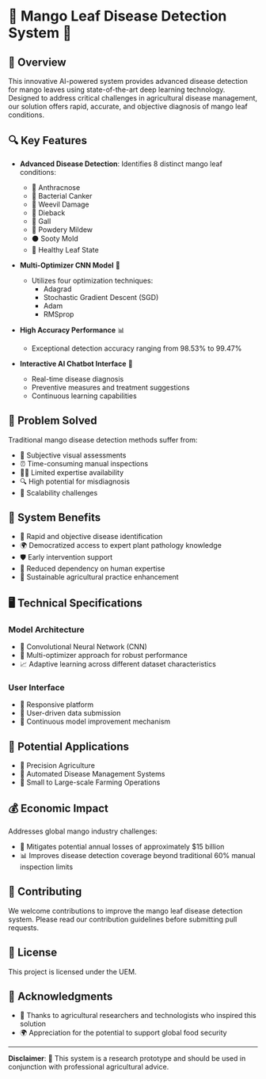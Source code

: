 # 🌿 Mango Leaf Disease Detection System 🥭

## 🌟 Overview

This innovative AI-powered system provides advanced disease detection for mango leaves using state-of-the-art deep learning technology. Designed to address critical challenges in agricultural disease management, our solution offers rapid, accurate, and objective diagnosis of mango leaf conditions.

## 🔍 Key Features

- **Advanced Disease Detection**: Identifies 8 distinct mango leaf conditions:
  - 🦠 Anthracnose
  - 🌱 Bacterial Canker
  - 🐞 Weevil Damage
  - 🍂 Dieback
  - 🌳 Gall
  - 🍄 Powdery Mildew
  - ⚫ Sooty Mold
  - 💚 Healthy Leaf State

- **Multi-Optimizer CNN Model** 🧠
  - Utilizes four optimization techniques:
    * Adagrad
    * Stochastic Gradient Descent (SGD)
    * Adam
    * RMSprop

- **High Accuracy Performance** 📊
  - Exceptional detection accuracy ranging from 98.53% to 99.47%

- **Interactive AI Chatbot Interface** 💬
  - Real-time disease diagnosis
  - Preventive measures and treatment suggestions
  - Continuous learning capabilities

## 🚨 Problem Solved

Traditional mango disease detection methods suffer from:
- 🤔 Subjective visual assessments
- ⏰ Time-consuming manual inspections
- 🧑‍🌾 Limited expertise availability
- 🔍 High potential for misdiagnosis
- 📏 Scalability challenges

## 🌈 System Benefits

- 🚀 Rapid and objective disease identification
- 🌍 Democratized access to expert plant pathology knowledge
- 🛡️ Early intervention support
- 🤖 Reduced dependency on human expertise
- 🌱 Sustainable agricultural practice enhancement

## 🖥️ Technical Specifications

### Model Architecture
- 🧩 Convolutional Neural Network (CNN)
- 🔄 Multi-optimizer approach for robust performance
- 📈 Adaptive learning across different dataset characteristics

### User Interface
- 📱 Responsive platform
- 👥 User-driven data submission
- 🔬 Continuous model improvement mechanism

## 🚜 Potential Applications

- 🌾 Precision Agriculture
- 🤖 Automated Disease Management Systems
- 🏡 Small to Large-scale Farming Operations

## 💰 Economic Impact

Addresses global mango industry challenges:
- 💸 Mitigates potential annual losses of approximately $15 billion
- 📊 Improves disease detection coverage beyond traditional 60% manual inspection limits


## 🤝 Contributing

We welcome contributions to improve the mango leaf disease detection system. Please read our contribution guidelines before submitting pull requests.

## 📄 License

This project is licensed under the UEM.

## 🙏 Acknowledgments

- 👏 Thanks to agricultural researchers and technologists who inspired this solution
- 🌍 Appreciation for the potential to support global food security


---

**Disclaimer**: 🚧 This system is a research prototype and should be used in conjunction with professional agricultural advice.
